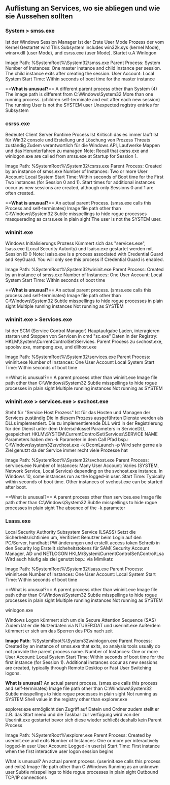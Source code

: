 ## Auflistung an Services, wo sie abliegen und wie sie Aussehen sollten

### **System > smss.exe**

Ist der Windows Session Manager Ist der Erste User Mode Prozess der vom Kernel Gestartet wird This Subsystem includes win32k.sys (kernel Mode), winsrv.dll (user Mode), and csrss.exe (user Mode). Startet u.A Winlogon

Image Path: %SystemRoot%\System32\smss.exe 
Parent Process: System 
Number of Instances: One master instance and child instance per session. The child instance exits after creating the session. 
User Account: Local 
System Start Time: Within seconds of boot time for the master instance

==**What is unusual?**== A different parent process other than System (4) The image path is different from C:\Windows\System32 More than one running process. (children self-terminate and exit after each new session) The running User is not the SYSTEM user Unexpected registry entries for Subsystem



### **csrss.exe**

Bedeutet Client Server Runtime Process Ist Kritisch das es immer läuft Ist für Win32 console und Erstellung und Löschung von Prozess Threats zuständig Zudem verantwortlich für die Windows API, Laufwerke Mappen und das Herunterfahren zu managen Note: Recall that csrss.exe and winlogon.exe are called from smss.exe at Startup for Session 1.

Image Path: %SystemRoot%\System32\csrss.exe 
Parent Process: Created by an instance of smss.exe 
Number of Instances: Two or more User Account: Local System 
Start Time: Within seconds of Boot time for the First Two instances (for Session 0 and 1). Start times for additional instances occur as new sessions are created, although only Sessions 0 and 1 are often created.

==**What is unusual?**== An actual parent Process. (smss.exe calls this Process and self-terminates) Image file path other than C:\Windows\System32 Subtle misspellings to hide rogue processes masquerading as csrss.exe in plain sight The user is not the SYSTEM user.



### **wininit.exe**

Windows Initialisierungs Prozess Kümmert sich das "services.exe", lsass.exe (Local Security Autority) und lsaiso.exe gestartet werden mit Session ID 0 Note: lsaiso.exe is a process associated with Credential Guard and KeyGuard. You will only see this process if Credential Guard is enabled.

Image Path: %SystemRoot%\System32\wininit.exe 
Parent Process: Created by an instance of smss.exe 
Number of Instances: One User Account: 
Local System Start Time: Within seconds of boot time

==**What is unusual?**== An actual parent process. (smss.exe calls this process and self-terminates) Image file path other than C:\Windows\System32 Subtle misspellings to hide rogue processes in plain sight Multiple running instances Not running as SYSTEM



### **wininit.exe > Services.exe**

Ist der SCM (Service Control Manager) Hauptaufgabe Laden, interagieren starten und Stoppen von Servicen in cmd "sc.exe" Daten in der Registry: HKLM\System\CurrentControlSet\Services. Parent Process zu svchost.exe, spoolsv.exe, msmpeng.exe, und dllhost.exe

Image Path: %SystemRoot%\System32\services.exe 
Parent Process: wininit.exe 
Number of Instances: One User Account
Local System Start Time: Within seconds of boot time

==What is unusual?== A parent process other than wininit.exe Image file path other than C:\Windows\System32 Subtle misspellings to hide rogue processes in plain sight Multiple running instances Not running as SYSTEM



### **wininit.exe > services.exe > svchost.exe**

Steht für "Service Host Prozess" Ist für das Hosten und Managen der Services zuständig 
Die in diesem Prozess ausgeführten Dienste werden als DLLs implementiert. Die zu implementierende DLL wird in der Registrierung für den Dienst unter dem Unterschlüssel Parameters in ServiceDLL gespeichert 
HKLM\SYSTEM\CurrentControlSet\Services\SERVICE NAME\
Parameters haben den -k Parameter in dem Call Pfad 
bsp.: C:\Windows\system32\svchost.exe -k DcomLaunch -p 
Wird sehr gerne als Ziel genutzt da der Service immer recht viele Prozesse hat

Image Path: %SystemRoot%\System32\svchost.exe 
Parent Process: services.exe 
Number of Instances: Many 
User Account: Varies (SYSTEM, Network Service, Local Service) depending on the svchost.exe instance. In Windows 10, some instances run as the logged-in user. 
Start Time: Typically within seconds of boot time. Other instances of svchost.exe can be started after boot.

==What is unusual?== 
A parent process other than services.exe Image file path other than C:\Windows\System32 Subtle misspellings to hide rogue processes in plain sight The absence of the -k parameter



### **Lsass.exe**

Local Security Authority Subsystem Service (LSASS) Setzt die Sicherheitsrichtlinien um, Verifiziert Benutzer beim Login auf den PC/Server, handhabt PW änderungen und erstellt access token Schreib in den Security log Erstellt sicheheitstokens für SAM( Security Account Manager, AD und NETLOGON HKLM\System\CurrentControlSet\Control\Lsa Wird auch häufig als ziel genutzt bsp.: via Mimikatz

Image Path: %SystemRoot%\System32\lsass.exe 
Parent Process: wininit.exe 
Number of Instances: One 
User Account: Local 
System Start Time: Within seconds of boot time

==What is unusual?== 
A parent process other than wininit.exe Image file path other than C:\Windows\System32 Subtle misspellings to hide rogue processes in plain sight Multiple running instances Not running as SYSTEM



winlogon.exe 

Windows Logon kümmert sich um die Secure Attention Sequence (SAS) Zudem lät er die Nutzerdaten via NTUSER:DAT und userinit.exe Außerdem kümmert er sich um das Sperren des PCs nach zeit

**Image Path**: %SystemRoot%\System32\winlogon.exe Parent 
Process: Created by an instance of smss.exe that exits, so analysis tools usually do not provide the parent process name. 
Number of Instances: One or more User Account: Local System Start Time: Within seconds of boot time for the first instance (for Session 1). Additional instances occur as new sessions are created, typically through Remote Desktop or Fast User Switching logons.

**What is unusual?** An actual parent process. (smss.exe calls this process and self-terminates) Image file path other than C:\Windows\System32 Subtle misspellings to hide rogue processes in plain sight Not running as SYSTEM Shell value in the registry other than explorer.exe

explorer.exe ermöglicht den Zugriff auf Datein und Ordner zudem stellt er z.B. das Start menü und die Taskbar zur verfügung wird von der Userinit.exe gestartet bevor sich diese wieder schließt deshalb kein Parent Process

Image Path: %SystemRoot%\explorer.exe Parent Process: Created by userinit.exe and exits Number of Instances: One or more per interactively logged-in user User Account: Logged-in user(s) Start Time: First instance when the first interactive user logon session begins

What is unusual? An actual parent process. (userinit.exe calls this process and exits) Image file path other than C:\Windows Running as an unknown user Subtle misspellings to hide rogue processes in plain sight Outbound TCP/IP connections
